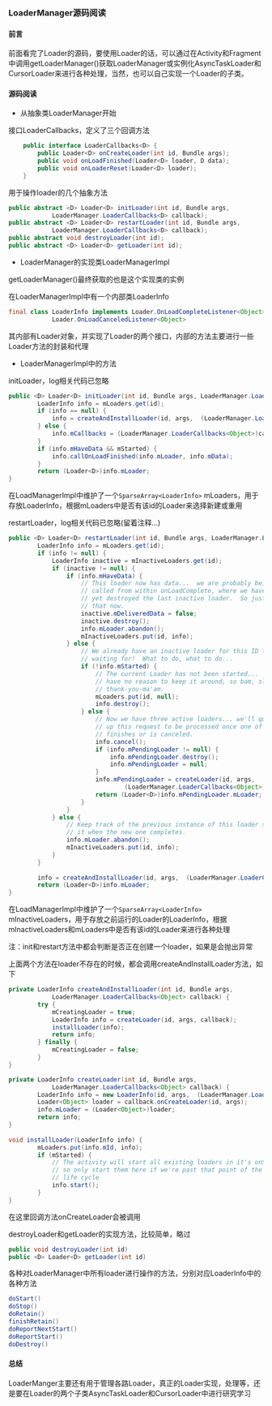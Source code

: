 ### LoaderManager源码阅读  

#### 前言  
前面看完了Loader的源码，要使用Loader的话，可以通过在Activity和Fragment中调用getLoaderManager()获取LoaderManager或实例化AsyncTaskLoader和CursorLoader来进行各种处理，当然，也可以自己实现一个Loader的子类。    

#### 源码阅读  
* 从抽象类LoaderManager开始  

接口LoaderCallbacks，定义了三个回调方法
```Java
	public interface LoaderCallbacks<D> {
        public Loader<D> onCreateLoader(int id, Bundle args);
        public void onLoadFinished(Loader<D> loader, D data);
        public void onLoaderReset(Loader<D> loader);
    }
```
用于操作loader的几个抽象方法
```Java
public abstract <D> Loader<D> initLoader(int id, Bundle args,
            LoaderManager.LoaderCallbacks<D> callback);
public abstract <D> Loader<D> restartLoader(int id, Bundle args,
            LoaderManager.LoaderCallbacks<D> callback);
public abstract void destroyLoader(int id);
public abstract <D> Loader<D> getLoader(int id);
```

* LoaderManager的实现类LoaderManagerImpl   

getLoaderManager()最终获取的也是这个实现类的实例

在LoaderManagerImpl中有一个内部类LoaderInfo
```Java
final class LoaderInfo implements Loader.OnLoadCompleteListener<Object>,
            Loader.OnLoadCanceledListener<Object>
```
其内部有Loader对象，并实现了Loader的两个接口，内部的方法主要进行一些Loader方法的封装和代理

* LoaderManagerImpl中的方法  

initLoader，log相关代码已忽略
```Java
public <D> Loader<D> initLoader(int id, Bundle args, LoaderManager.LoaderCallbacks<D> callback) {
        LoaderInfo info = mLoaders.get(id);
        if (info == null) {
            info = createAndInstallLoader(id, args,  (LoaderManager.LoaderCallbacks<Object>)callback);  
        } else {     
            info.mCallbacks = (LoaderManager.LoaderCallbacks<Object>)callback;
        }
        if (info.mHaveData && mStarted) {
            info.callOnLoadFinished(info.mLoader, info.mData);
        }
        return (Loader<D>)info.mLoader;
}
```
在LoadManagerImpl中维护了一个`SparseArray<LoaderInfo>` mLoaders，用于存放LoaderInfo，根据mLoaders中是否有该id的Loader来选择新建或重用

restartLoader，log相关代码已忽略(留着注释...)
```Java
public <D> Loader<D> restartLoader(int id, Bundle args, LoaderManager.LoaderCallbacks<D> callback) {       
        LoaderInfo info = mLoaders.get(id);
        if (info != null) {
            LoaderInfo inactive = mInactiveLoaders.get(id);
            if (inactive != null) {
                if (info.mHaveData) {
                    // This loader now has data...  we are probably being
                    // called from within onLoadComplete, where we haven't
                    // yet destroyed the last inactive loader.  So just do
                    // that now.
                    inactive.mDeliveredData = false;
                    inactive.destroy();
                    info.mLoader.abandon();
                    mInactiveLoaders.put(id, info);
                } else {
                    // We already have an inactive loader for this ID that we are
                    // waiting for!  What to do, what to do...
                    if (!info.mStarted) {
                        // The current Loader has not been started...  we thus
                        // have no reason to keep it around, so bam, slam,
                        // thank-you-ma'am.
                        mLoaders.put(id, null);
                        info.destroy();
                    } else {
                        // Now we have three active loaders... we'll queue
                        // up this request to be processed once one of the other loaders
                        // finishes or is canceled.
                        info.cancel();
                        if (info.mPendingLoader != null) {
                            info.mPendingLoader.destroy();
                            info.mPendingLoader = null;
                        }
                        info.mPendingLoader = createLoader(id, args, 
                                (LoaderManager.LoaderCallbacks<Object>)callback);
                        return (Loader<D>)info.mPendingLoader.mLoader;
                    }
                }
            } else {
                // Keep track of the previous instance of this loader so we can destroy
                // it when the new one completes.
                info.mLoader.abandon();
                mInactiveLoaders.put(id, info);
            }
        }
        
        info = createAndInstallLoader(id, args,  (LoaderManager.LoaderCallbacks<Object>)callback);
        return (Loader<D>)info.mLoader;
}
```
在LoadManagerImpl中维护了一个`SparseArray<LoaderInfo>` mInactiveLoaders，用于存放之前运行的Loader的LoaderInfo，根据mInactiveLoaders和mLoaders中是否有该id的Loader来进行各种处理

注：init和restart方法中都会判断是否正在创建一个loader，如果是会抛出异常  

上面两个方法在loader不存在的时候，都会调用createAndInstallLoader方法，如下
```Java
private LoaderInfo createAndInstallLoader(int id, Bundle args,
            LoaderManager.LoaderCallbacks<Object> callback) {
        try {
            mCreatingLoader = true;
            LoaderInfo info = createLoader(id, args, callback);
            installLoader(info);
            return info;
        } finally {
            mCreatingLoader = false;
        }
}

private LoaderInfo createLoader(int id, Bundle args,
            LoaderManager.LoaderCallbacks<Object> callback) {
        LoaderInfo info = new LoaderInfo(id, args,  (LoaderManager.LoaderCallbacks<Object>)callback);
        Loader<Object> loader = callback.onCreateLoader(id, args);
        info.mLoader = (Loader<Object>)loader;
        return info;
}
 
void installLoader(LoaderInfo info) {
        mLoaders.put(info.mId, info);
        if (mStarted) {
            // The activity will start all existing loaders in it's onStart(),
            // so only start them here if we're past that point of the activitiy's
            // life cycle
            info.start();
        }
}
```
在这里回调方法onCreateLoader会被调用

destroyLoader和getLoader的实现方法，比较简单，略过
```Java
public void destroyLoader(int id)
public <D> Loader<D> getLoader(int id)
```
各种对LoaderManager中所有loader进行操作的方法，分别对应LoaderInfo中的各种方法
```Java
doStart()
doStop()
doRetain()
finishRetain()
doReportNextStart()
doReportStart()
doDestroy()
```

#### 总结
LoaderManger主要还有用于管理各路Loader，真正的Loader实现，处理等，还是要在Loader的两个子类AsyncTaskLoader和CursorLoader中进行研究学习